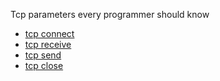 Tcp parameters every programmer should know

  - [tcp connect](tcp-connect.md)
  - [tcp receive](tcp-receive.md)
  - [tcp send](tcp-send.md)
  - [tcp close](tcp-close.md)
